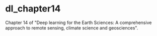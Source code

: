 # dl_chapter14

Chapter 14 of "Deep learning for the Earth Sciences: A comprehensive approach to remote sensing, climate science and geosciences".